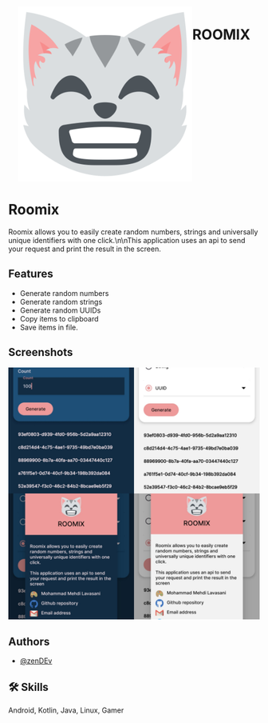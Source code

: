 <div style="display: flex; justify-content: center;">
    <img src="demo/logo.png" width="350" height="350" alt="logo">
    <h1>ROOMIX</h1>
</div>

# Roomix

Roomix allows you to easily create random numbers, strings and universally unique identifiers with one click.\n\nThis application uses an api to send your request and print the result in the screen.


## Features

- Generate random numbers
- Generate random strings
- Generate random UUIDs
- Copy items to clipboard
- Save items in file.


## Screenshots

![App Screenshot](demo/screenshot.jpg)

## Authors

- [@zenDEv](https://github.com/mehdiprgm)


## 🛠 Skills
Android, Kotlin, Java, Linux, Gamer

